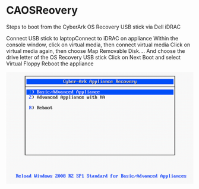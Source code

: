 # CAOSReovery
Steps to boot from the CyberArk OS Recovery USB stick via Dell iDRAC

Connect USB stick to laptopConnect to iDRAC on appliance
Within the console window, click on virtual media, then connect virtual media
Click on virtual media again, then choose Map Removable Disk…. And choose the drive letter of the OS Recovery USB stick
Click on Next Boot and select Virtual Floppy
Reboot the appliance

![ScreenShot](https://github.com/kevinelwell/CAOSRecovery/blob/master/CA%20OS%20Recovery.PNG)

